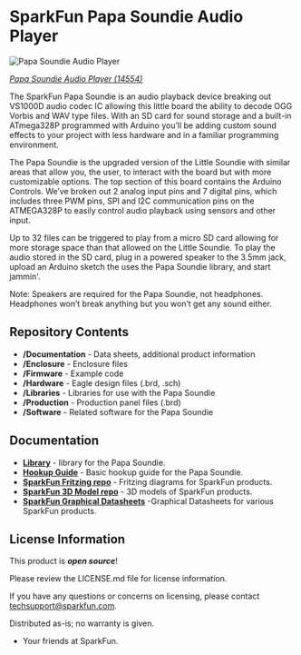 SparkFun Papa Soundie Audio Player
========================================

![Papa Soundie Audio Player](https://cdn.sparkfun.com//assets/parts/1/2/6/8/1/14554-SparkFun_Papa_Soundie_Audio_Player-01.jpg)

[*Papa Soundie Audio Player (14554)*](https://www.sparkfun.com/products/14554)

The SparkFun Papa Soundie is an audio playback device breaking out VS1000D audio codec IC allowing this little board the ability to decode OGG Vorbis and WAV type files. With an SD card for sound storage and a built-in ATmega328P programmed with Arduino you’ll be adding custom sound effects to your project with less hardware and in a familiar programming environment.

The Papa Soundie is the upgraded version of the Little Soundie with similar areas that allow you, the user, to interact with the board but with more customizable options. The top section of this board contains the Arduino Controls. We’ve broken out 2 analog input pins and 7 digital pins, which includes three PWM pins, SPI and I2C communication pins on the ATMEGA328P to easily control audio playback using sensors and other input.

Up to 32 files can be triggered to play from a micro SD card allowing for more storage space than that allowed on the Little Soundie. To play the audio stored in the SD card, plug in a powered speaker to the 3.5mm jack, upload an Arduino sketch the uses the Papa Soundie library, and start jammin'.

Note: Speakers are required for the Papa Soundie, not headphones. Headphones won’t break anything but you won’t get any sound either.

Repository Contents
-------------------

* **/Documentation** - Data sheets, additional product information
* **/Enclosure** - Enclosure files 
* **/Firmware** - Example code 
* **/Hardware** - Eagle design files (.brd, .sch)
* **/Libraries** - Libraries for use with the Papa Soundie
* **/Production** - Production panel files (.brd)
* **/Software** - Related software for the Papa Soundie

Documentation
--------------
* **[Library](https://github.com/sparkfun/Papa_Soundie_Audio_Player)** - <C> library for the Papa Soundie.
* **[Hookup Guide](https://learn.sparkfun.com/tutorials/papa-soundie-audio-player-hookup-guide)** - Basic hookup guide for the Papa Soundie.
* **[SparkFun Fritzing repo](https://github.com/sparkfun/Fritzing_Parts)** - Fritzing diagrams for SparkFun products.
* **[SparkFun 3D Model repo](https://github.com/sparkfun/3D_Models)** - 3D models of SparkFun products. 
* **[SparkFun Graphical Datasheets](https://github.com/sparkfun/Graphical_Datasheets)** -Graphical Datasheets for various SparkFun products.

License Information
-------------------

This product is _**open source**_! 

Please review the LICENSE.md file for license information. 

If you have any questions or concerns on licensing, please contact techsupport@sparkfun.com.

Distributed as-is; no warranty is given.

- Your friends at SparkFun.

_<COLLABORATION CREDIT>_
